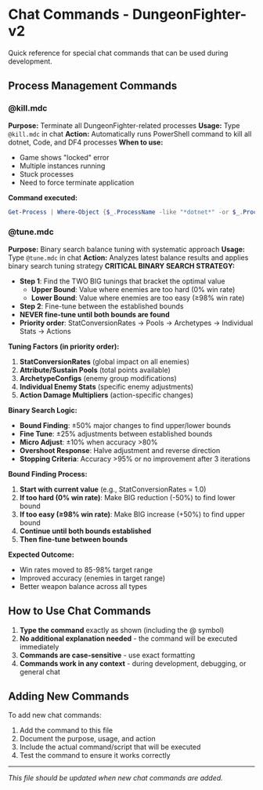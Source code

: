 # Chat Commands - DungeonFighter-v2

Quick reference for special chat commands that can be used during development.

## Process Management Commands

### @kill.mdc
**Purpose:** Terminate all DungeonFighter-related processes
**Usage:** Type `@kill.mdc` in chat
**Action:** Automatically runs PowerShell command to kill all dotnet, Code, and DF4 processes
**When to use:** 
- Game shows "locked" error
- Multiple instances running
- Stuck processes
- Need to force terminate application

**Command executed:**
```powershell
Get-Process | Where-Object {$_.ProcessName -like "*dotnet*" -or $_.ProcessName -like "*Code*" -or $_.ProcessName -like "*DF4*"} | Stop-Process -Force
```

### @tune.mdc
**Purpose:** Binary search balance tuning with systematic approach
**Usage:** Type `@tune.mdc` in chat
**Action:** Analyzes latest balance results and applies binary search tuning strategy
**CRITICAL BINARY SEARCH STRATEGY:**
- **Step 1**: Find the TWO BIG tunings that bracket the optimal value
  - **Upper Bound**: Value where enemies are too hard (0% win rate)
  - **Lower Bound**: Value where enemies are too easy (≥98% win rate)
- **Step 2**: Fine-tune between the established bounds
- **NEVER fine-tune until both bounds are found**
- **Priority order**: StatConversionRates → Pools → Archetypes → Individual Stats → Actions

**Tuning Factors (in priority order):**
1. **StatConversionRates** (global impact on all enemies)
2. **Attribute/Sustain Pools** (total points available)
3. **ArchetypeConfigs** (enemy group modifications)
4. **Individual Enemy Stats** (specific enemy adjustments)
5. **Action Damage Multipliers** (action-specific changes)

**Binary Search Logic:**
- **Bound Finding**: ±50% major changes to find upper/lower bounds
- **Fine Tune**: ±25% adjustments between established bounds
- **Micro Adjust**: ±10% when accuracy >80%
- **Overshoot Response**: Halve adjustment and reverse direction
- **Stopping Criteria**: Accuracy >95% or no improvement after 3 iterations

**Bound Finding Process:**
1. **Start with current value** (e.g., StatConversionRates = 1.0)
2. **If too hard (0% win rate)**: Make BIG reduction (-50%) to find lower bound
3. **If too easy (≥98% win rate)**: Make BIG increase (+50%) to find upper bound
4. **Continue until both bounds established**
5. **Then fine-tune between bounds**

**Expected Outcome:**
- Win rates moved to 85-98% target range
- Improved accuracy (enemies in target range)
- Better weapon balance across all types

## How to Use Chat Commands

1. **Type the command** exactly as shown (including the @ symbol)
2. **No additional explanation needed** - the command will be executed immediately
3. **Commands are case-sensitive** - use exact formatting
4. **Commands work in any context** - during development, debugging, or general chat

## Adding New Commands

To add new chat commands:
1. Add the command to this file
2. Document the purpose, usage, and action
3. Include the actual command/script that will be executed
4. Test the command to ensure it works correctly

---

*This file should be updated when new chat commands are added.*
